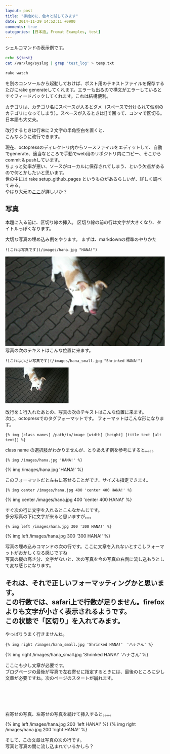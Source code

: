 ```yaml
---
layout: post
title: "手始めに、色々と試してみます"
date: 2014-11-29 14:52:11 +0900
comments: true
categories: [日本語, Fromat Examples, test]
---
```


シェルコマンドの表示例です。

```sh
echo ${test}
cat /var/log/syslog | grep 'test_log' > temp.txt
```
<!-- more -->

```sh
rake watch
```

を別のコンソールから起動しておけば、ポスト用のテキストファイルを保存するたびにrake generateしてくれます。エラーも出るので構文がエラーしているとすぐフィードバックしてくれます。これは結構便利。

カテゴリは、カテゴリ名にスペースが入るとダメ（スペースで分けられて個別のカテゴリになってしまう）。スペースが入るときは[]で囲って、コンマで区切る。  
日本語も大丈夫。

改行するときは行末に２文字の半角空白を置くと、  
こんなふうに改行できます。

現在、octopressのディレクトリ内からソースファイルをエディットして、自動でgenerate、適当なところで手動でweb用のリポジトリ内にコピー、そこからcommit & pushしています。  
ちょっと効率が悪い、ソースがローカルに保存されてしまう、という欠点があるので何とかしたいと思います。  
世の中には rake setup_github_pages というものがあるらしいが、詳しく調べてみる。  
やはり大元の[ここ](http://octopress.org/docs/deploying/github/)が詳しいか？

写真
---

本題に入る前に、区切り線の挿入。
区切り線の前の行は文字が大きくなり、タイトルっぽくなります。  

大切な写真の埋め込み例をやります。  まずは、markdownの標準のやりかた  
```
![これは写真です](/images/hana.jpg "HANA!")
```

![これは写真です](/images/hana.jpg "HANA!")
写真の次のテキストはこんな位置に来ます。  


```
![これは小さい写真です](/images/hana_small.jpg "Shrinked HANA!")
```

![これは小さい写真です](/images/hana_small.jpg "Shrinked HANA!")

改行を１行入れたあとの、写真の次のテキストはこんな位置に来ます。  
次に、octopressでのタグフォーマットです。
フォーマットはこんな形になります。
```
{% img [class names] /path/to/image [width] [height] [title text [alt text]] %}
```
class name の選択肢がわかりませんが、とりあえず例を参考にすると。。。。


```
{% img /images/hana.jpg 'HANA!' %}
```

{% img /images/hana.jpg 'HANA!' %}

このフォーマットだと左右に寄せることができ、サイズも指定できます。
```
{% img center /images/hana.jpg 400 'center 400 HANA!' %}
```

{% img center /images/hana.jpg 400 'center 400 HANA!' %}

すぐ次の行に文字を入れるとこんなかんじです。  
多分写真の下に文字が来ると思いますが。。。


```
{% img left /images/hana.jpg 300 '300 HANA!' %}
```

{% img left /images/hana.jpg 300 '300 HANA!' %}

写真の埋め込みコマンドの次の行です。ここに文章を入れないとすこしフォーマットがおかしくなる感じですね  
写真の縦の高さ分、文字がないと、次の写真を今の写真の右側に流し込もうとして変な感じになります。  

それは、それで正しいフォーマッティングかと思います。  
この行数では、safari上で行数が足りません。firefoxよりも文字が小さく表示されるようです。  
この状態で「区切り」を入れてみます。
---
やっぱりうまく行きませんね。

```
{% img right /images/hana_small.jpg 'Shrinked HANA!'　'ハナさん' %}
```

{% img right /images/hana_small.jpg 'Shrinked HANA!' 'ハナさん' %}

ここにも少し文章が必要です。  
ブログページの最後が写真で左右寄せに指定するときには、最後のところに少し文章が必要ですね。次のページのスタートが崩れます。  
  　　  
　　  
　　  
　　　　  

右寄せの写真、左寄せの写真を続けて挿入すると。。。。

{% img left /images/hana.jpg 200 'left HANA!' %}
{% img right /images/hana.jpg 200 'right HANA!' %}

そして、この文章は写真の次の行です。  
写真と写真の間に流し込まれているかしら？  




　　

　　

　　
　　








